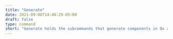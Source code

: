 ```yaml
---
title: "Generate"
date: 2021-09-06T14:48:29-05:00
draft: false
type: command
short: "Generate holds the subcommands that generate components in Ox applications, these components could be models, migrations, actions, templates. etc."
---
```


